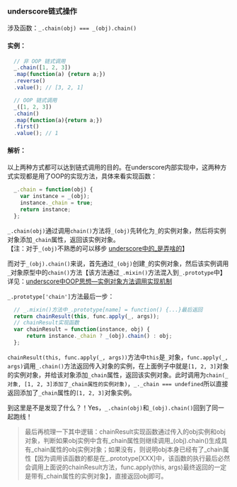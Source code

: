 ### underscore链式操作
涉及函数：`_.chain(obj) === _(obj).chain()`
#### 实例：
```js
  // 非 OOP 链式调用
  _.chain([1, 2, 3])
  .map(function(a) {return a;})
  .reverse()
  .value(); // [3, 2, 1]

  // OOP 链式调用
  _([1, 2, 3])
  .chain()
  .map(function(a){return a;})
  .first()
  .value(); // 1
```
#### 解析：
以上两种方式都可以达到链式调用的目的。在underscore内部实现中，这两种方式实现都是用了OOP的实现方法，具体来看实现函数：
```js
  _.chain = function(obj) {
    var instance = _(obj);
    instance._chain = true;
    return instance;
  };
```
`_.chain(obj)`通过调用`chain()`方法将`_(obj)`先转化为`_`的实例对象，然后将实例对象添加`_chain`属性，返回该实例对象。  
【注：对于`_(obj)`不熟悉的可以移步
[underscore中的_是弄啥的](https://github.com/xlshen/underscore/blob/master/underscore%E4%B8%AD_%E6%98%AF%E5%BC%84%E5%95%A5%E7%9A%84.md)】

而对于`_(obj).chain()`来说，首先通过`_(obj)`创建`_`的实例对象，然后该实例调用`_`对象原型中的`chain()`方法【该方法通过`_.mixin()`方法混入到`_.prototype`中】详见：[underscore中OOP思想—实例对象方法调用实现机制](https://github.com/xlshen/underscore/blob/master/underscore%E4%B8%ADOOP%E6%80%9D%E6%83%B3%E2%80%94%E5%AE%9E%E4%BE%8B%E5%AF%B9%E8%B1%A1%E6%96%B9%E6%B3%95%E8%B0%83%E7%94%A8%E5%AE%9E%E7%8E%B0%E6%9C%BA%E5%88%B6.md)

`_.prototype['chain']`方法最后一步：
```js
  // _.mixin()方法中_.prototype[name] = function() {...}最后返回
  return chainResult(this, func.apply(_, args));
  // chainResult实现函数
  var chainResult = function(instance, obj) {
      return instance._chain ? _(obj).chain() : obj;
  };
```
`chainResult(this, func.apply(_, args))`方法中`this`是`_`对象，`func.apply(_, args)`调用`_.chain()`方法返回传入对象的实例，在上面例子中就是`[1, 2, 3]`对象的实例对象，并给该对象添加`_chain`属性，返回该实例对象。此时调用为`chain(_对象, [1, 2, 3]添加了_chain属性的实例对象)`，`_._chain === undefined`所以直接返回添加了`_chain`属性的`[1, 2, 3]`对象实例。

到这里是不是发现了什么？！Yes，`_.chain(obj)`和`_(obj).chain()`回到了同一起跑线！

> 最后再梳理一下其中逻辑：chainResult实现函数通过传入的obj实例和obj对象，判断如果obj实例中含有_chain属性则继续调用_(obj).chain()生成具有_chain属性的obj实例对象；如果没有，则说明obj本身已经有了_chain属性【因为调用该函数的都是在_.prototype[XXX]中，该函数的执行最后必然会调用上面说的chainResult方法，func.apply(this, args)最终返回的一定是带有_chain属性的实例对象】，直接返回obj即可。
